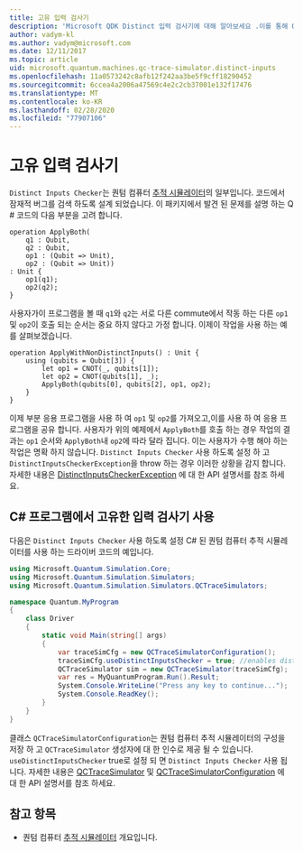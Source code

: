 ```yaml
---
title: 고유 입력 검사기
description: 'Microsoft QDK Distinct 입력 검사기에 대해 알아보세요 .이를 통해 Q # 코드를 확인 하 여 공유 하는 데 문제가 발생할 수 있습니다.'
author: vadym-kl
ms.author: vadym@microsoft.com
ms.date: 12/11/2017
ms.topic: article
uid: microsoft.quantum.machines.qc-trace-simulator.distinct-inputs
ms.openlocfilehash: 11a0573242c8afb12f242aa3be5f9cff18290452
ms.sourcegitcommit: 6ccea4a2006a47569c4e2c2cb37001e132f17476
ms.translationtype: MT
ms.contentlocale: ko-KR
ms.lasthandoff: 02/28/2020
ms.locfileid: "77907106"
---
```

# <a name="distinct-inputs-checker"></a>고유 입력 검사기

`Distinct Inputs Checker`는 퀀텀 컴퓨터 [추적 시뮬레이터](xref:microsoft.quantum.machines.qc-trace-simulator.intro)의 일부입니다. 코드에서 잠재적 버그를 검색 하도록 설계 되었습니다. 이 패키지에서 발견 된 문제를 설명 하는 Q # 코드의 다음 부분을 고려 합니다.

```qsharp
operation ApplyBoth(
    q1 : Qubit,
    q2 : Qubit,
    op1 : (Qubit => Unit),
    op2 : (Qubit => Unit))
: Unit {
    op1(q1);
    op2(q2);
}
```

사용자가이 프로그램을 볼 때 `q1`와 `q2`는 서로 다른 commute에서 작동 하는 다른 `op1` 및 `op2`이 호출 되는 순서는 중요 하지 않다고 가정 합니다. 이제이 작업을 사용 하는 예를 살펴보겠습니다.

```qsharp
operation ApplyWithNonDistinctInputs() : Unit {
    using (qubits = Qubit[3]) {
        let op1 = CNOT(_, qubits[1]);
        let op2 = CNOT(qubits[1], _);
        ApplyBoth(qubits[0], qubits[2], op1, op2);
    }
}
```

이제 부분 응용 프로그램을 사용 하 여 `op1` 및 `op2`를 가져오고,이를 사용 하 여 응용 프로그램을 공유 합니다. 사용자가 위의 예제에서 `ApplyBoth`를 호출 하는 경우 작업의 결과는 `op1` 순서와 `ApplyBoth`내 `op2`에 따라 달라 집니다. 이는 사용자가 수행 해야 하는 작업은 명확 하지 않습니다. `Distinct Inputs Checker` 사용 하도록 설정 하 고 `DistinctInputsCheckerException`을 throw 하는 경우 이러한 상황을 감지 합니다. 자세한 내용은 [DistinctInputsCheckerException](https://docs.microsoft.com/dotnet/api/Microsoft.Quantum.Simulation.Simulators.QCTraceSimulators.DistinctInputsCheckerException) 에 대 한 API 설명서를 참조 하세요.

## <a name="using-the-distinct-inputs-checker-in-your-c-program"></a>C# 프로그램에서 고유한 입력 검사기 사용

다음은 `Distinct Inputs Checker` 사용 하도록 설정 C# 된 퀀텀 컴퓨터 추적 시뮬레이터를 사용 하는 드라이버 코드의 예입니다.

```csharp
using Microsoft.Quantum.Simulation.Core;
using Microsoft.Quantum.Simulation.Simulators;
using Microsoft.Quantum.Simulation.Simulators.QCTraceSimulators;

namespace Quantum.MyProgram
{
    class Driver
    {
        static void Main(string[] args)
        {
            var traceSimCfg = new QCTraceSimulatorConfiguration();
            traceSimCfg.useDistinctInputsChecker = true; //enables distinct inputs checker
            QCTraceSimulator sim = new QCTraceSimulator(traceSimCfg);
            var res = MyQuantumProgram.Run().Result;
            System.Console.WriteLine("Press any key to continue...");
            System.Console.ReadKey();
        }
    }
}
```

클래스 `QCTraceSimulatorConfiguration`는 퀀텀 컴퓨터 추적 시뮬레이터의 구성을 저장 하 고 `QCTraceSimulator` 생성자에 대 한 인수로 제공 될 수 있습니다. `useDistinctInputsChecker` true로 설정 되 면 `Distinct Inputs Checker` 사용 됩니다. 자세한 내용은 [QCTraceSimulator](https://docs.microsoft.com/dotnet/api/Microsoft.Quantum.Simulation.Simulators.QCTraceSimulators.QCTraceSimulator) 및 [QCTraceSimulatorConfiguration](https://docs.microsoft.com/dotnet/api/Microsoft.Quantum.Simulation.Simulators.QCTraceSimulators.QCTraceSimulatorConfiguration?) 에 대 한 API 설명서를 참조 하세요.

## <a name="see-also"></a>참고 항목

- 퀀텀 컴퓨터 [추적 시뮬레이터](xref:microsoft.quantum.machines.qc-trace-simulator.intro) 개요입니다.
